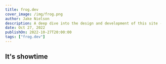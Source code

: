 ```yaml
---
title: frog.dev
cover_image: /img/frog.png
author: Jake Nielson
description: A deep dive into the design and development of this site - frog.dev!
date: Oct 27, 2022
publishOn: 2022-10-27T20:00:00
tags: ["frog.dev"]
---
```

## It's showtime
